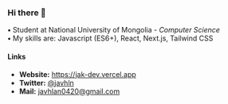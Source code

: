 ### Hi there 👋

<b>•</b> Student at National University of Mongolia <i>- Computer Science </i><br>
<b>•</b> My skills are: Javascript (ES6+), React, Next.js, Tailwind CSS

#### Links

- **Website:** https://jak-dev.vercel.app
- **Twitter:** [@javhln](https://twitter.com/javhln)
- **Mail:** <a target="_blank" rel="me noreferrer" href="mailto:javhlan0420@gmail.com">javhlan0420@gmail.com</a>

